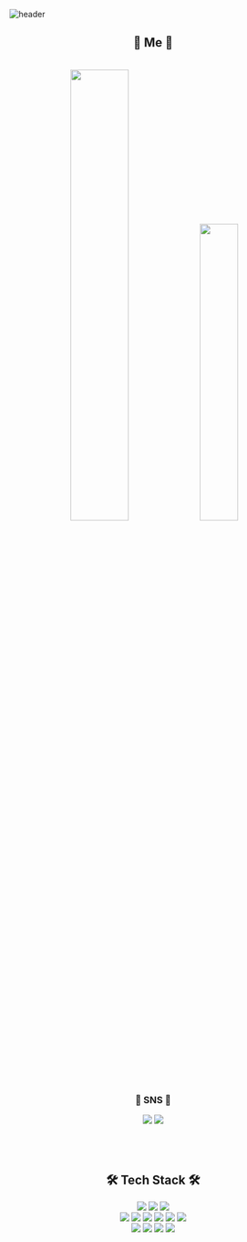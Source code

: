 ![header](https://capsule-render.vercel.app/api?type=slice&color=0:85ffef,32:a8deff,100:efe3ff&height=250&section=header&text=INDEX1207&rotate=16&fontAlignY=30&fontAlign=70&fontColor=ffff&fontSize=90)


<h2 align="center"> 🎇 Me 🎇 </h2>
<br>
<div align="center"> 
<img src="https://github-readme-stats.vercel.app/api?username=index1207&show_icons=true" width="45%"/> <img src="http://mazassumnida.wtf/api/v2/generate_badge?boj=index1225" width="36.5%"/>
</div>
<br>

<h3 align="center"> 💌 SNS 💌 </h3>
<div align="center">
<a href="https://www.instagram.com/sgus._"><img src="https://img.shields.io/badge/Instagram-%23fc1eb6.svg?style=flat&logo=Instagram&logoColor=ffffff"/></a>
<img src="https://img.shields.io/badge/태현%237500-%237289DA.svg?style=flat&logo=discord&logoColor=white"/>
</div>
<br>
<br></br>

<h2 align="center"> 🛠 Tech Stack 🛠 </h2>
<div align="center">
<img src="https://img.shields.io/badge/Unreal-%23313131.svg?style=flat&logo=unrealengine&logoColor=white"/> <img src="https://img.shields.io/badge/Unity-%23000000.svg?style=flat&logo=unity&logoColor=white"/> <img src="https://img.shields.io/badge/Aseprite-ffffff?style=flat&logo=Aseprite&logoColor=7D929E"/>
<br>
<img src="https://img.shields.io/badge/C-aaaaaa?style=flat&logo=c&logoColor=ffffff"/> <img src="https://img.shields.io/badge/C++-008eff?style=flat&logo=cplusplus&logoColor=ffffff"/> <img src="https://img.shields.io/badge/C%23-%23239120.svg?style=flat&logo=c-sharp&logoColor=white"/> <img src="https://img.shields.io/badge/Java-%23ED8B00.svg?style=flat&logo=java&logoColor=white"/> <img src="https://img.shields.io/badge/Rust-%23000000.svg?style=flat&logo=rust&logoColor=white"/> <img src="https://img.shields.io/badge/CUDA-%23000000.svg?style=flat&logo=Nvidia&logoColor=76B900"/>
<br>
<img src="https://img.shields.io/badge/OpenGL-%23FFFFFF.svg?style=flat&logo=opengl"/> <img src="https://img.shields.io/badge/Vulkan-%23FFFFFF.svg?style=flat&logo=Vulkan&logoColor=red"/> <img src="https://img.shields.io/badge/SFML-%23FFFFFF.svg?style=flat&logo=SFML&logoColor=brightgreen"/> <img src="https://img.shields.io/badge/DirectX-%23FFFFFF.svg?style=flat&logo=Windows&logoColor=107C10"/>
</div>

